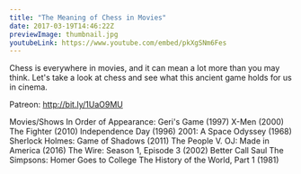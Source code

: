 ```yaml
---
title: "The Meaning of Chess in Movies"
date: 2017-03-19T14:46:22Z
previewImage: thumbnail.jpg
youtubeLink: https://www.youtube.com/embed/pkXgSNm6Fes
---
```


Chess is everywhere in movies, and it can mean a lot more than you may think. Let's take a look at chess and see what this ancient game holds for us in cinema.

Patreon: http://bit.ly/1UaO9MU

Movies/Shows In Order of Appearance:
Geri's Game (1997)
X-Men (2000)
The Fighter (2010)
Independence Day (1996)
2001: A Space Odyssey (1968)
Sherlock Holmes: Game of Shadows (2011)
The People V. OJ: Made in America (2016)
The Wire: Season 1, Episode 3 (2002)
Better Call Saul
The Simpsons: Homer Goes to College
The History of the World, Part 1 (1981)